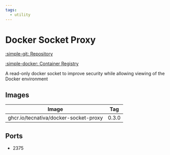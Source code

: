 ```yaml
---
tags:
  - utility
---
```

# Docker Socket Proxy

[:simple-git: Repository](https://github.com/Tecnativa/docker-socket-proxy)

[:simple-docker: Container Registry](https://github.com/Tecnativa/docker-socket-proxy/pkgs/container/docker-socket-proxy)

A read-only docker socket to improve security while allowing viewing of the Docker environment

## Images
| Image | Tag |
| --- | --- |
| ghcr.io/tecnativa/docker-socket-proxy | 0.3.0 |

## Ports
- 2375


